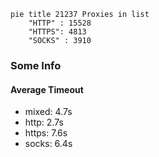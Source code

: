 
```mermaid
pie title 21237 Proxies in list
    "HTTP" : 15528
    "HTTPS": 4813
    "SOCKS" : 3910
```

### Some Info
#### Average Timeout

- mixed: 4.7s
- http: 2.7s
- https: 7.6s
- socks: 6.4s